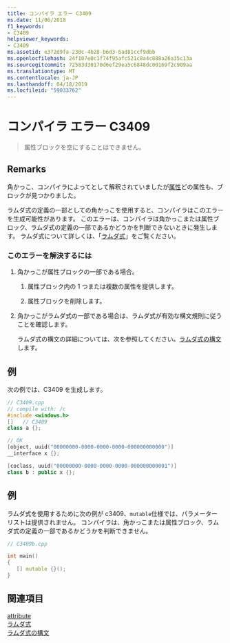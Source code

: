 ```yaml
---
title: コンパイラ エラー C3409
ms.date: 11/06/2018
f1_keywords:
- C3409
helpviewer_keywords:
- C3409
ms.assetid: e372d9fa-230c-4b28-b6d3-6ad81ccf9dbb
ms.openlocfilehash: 24f107e0c1f74f95afc521c8a4c888a26a35c13a
ms.sourcegitcommit: 72583d30170d6ef29ea5c6848dc00169f2c909aa
ms.translationtype: MT
ms.contentlocale: ja-JP
ms.lasthandoff: 04/18/2019
ms.locfileid: "59033762"
---
```

# <a name="compiler-error-c3409"></a>コンパイラ エラー C3409

> 属性ブロックを空にすることはできません。

## <a name="remarks"></a>Remarks

角かっこ、コンパイラによってとして解釈されていましたが[属性](../../windows/attributes-alphabetical-reference.md)どの属性も、ブロックが見つかりました。

ラムダ式の定義の一部としての角かっこを使用すると、コンパイラはこのエラーを生成可能性があります。 このエラーは、コンパイラは角かっこまたは属性ブロック、ラムダ式の定義の一部であるかどうかを判断できないときに発生します。 ラムダ式について詳しくは、「[ラムダ式](../../cpp/lambda-expressions-in-cpp.md)」をご覧ください。

### <a name="to-correct-this-error"></a>このエラーを解決するには

1. 角かっこが属性ブロックの一部である場合。

   1. 属性ブロック内の 1 つまたは複数の属性を提供します。

   1. 属性ブロックを削除します。

1. 角かっこがラムダ式の一部である場合は、ラムダ式が有効な構文規則に従うことを確認します。

   ラムダ式の構文の詳細については、次を参照してください。[ラムダ式の構文](../../cpp/lambda-expression-syntax.md)します。

## <a name="example"></a>例

次の例では、C3409 を生成します。

```cpp
// C3409.cpp
// compile with: /c
#include <windows.h>
[]   // C3409
class a {};

// OK
[object, uuid("00000000-0000-0000-0000-000000000000")]
__interface x {};

[coclass, uuid("00000000-0000-0000-0000-000000000001")]
class b : public x {};
```

## <a name="example"></a>例

ラムダ式を使用するために次の例が c3409、`mutable`仕様では、パラメーター リストは提供されません。 コンパイラは、角かっこまたは属性ブロック、ラムダ式の定義の一部であるかどうかを判断できません。

```cpp
// C3409b.cpp

int main()
{
   [] mutable {}();
}
```

## <a name="see-also"></a>関連項目

[attribute](../../windows/attributes-alphabetical-reference.md)<br/>
[ラムダ式](../../cpp/lambda-expressions-in-cpp.md)<br/>
[ラムダ式の構文](../../cpp/lambda-expression-syntax.md)